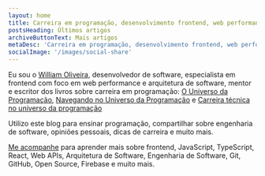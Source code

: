 ```yaml
---
layout: home
title: Carreira em programação, desenvolvimento frontend, web performance, arquitetura de software
postsHeading: Últimos artigos
archiveButtonText: Mais artigos
metaDesc: 'Carreira em programação, desenvolvimento frontend, web performance, arquitetura de software'
socialImage: '/images/social-share'
---
```


Eu sou o [William Oliveira](https://twitter.com/1ilhas), desenvolvedor de software, especialista em frontend com foco em web performance e arquitetura de software, mentor e escritor dos livros sobre carreira em programação: [O Universo da Programação](https://www.casadocodigo.com.br/products/livro-universo-programacao), [Navegando no Universo da Programação](https://www.casadocodigo.com.br/products/livro-navegando-universo) e [Carreira técnica no universo da programação](https://www.casadocodigo.com.br/products/livro-carreira-tecnica)

Utilizo este blog para ensinar programação, compartilhar sobre engenharia de software, opiniões pessoais, dicas de carreira e muito mais.

[Me acompanhe](https://www.linkedin.com/in/william-oliveira/) para aprender mais sobre frontend, JavaScript, TypeScript, React, Web APIs, Arquitetura de Software, Engenharia de Software, Git, GitHub, Open Source, Firebase e muito mais.
